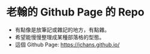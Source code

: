 # 老翰的 Github Page 的 Repo

- 有點像是放筆記或雜記的地方，有點雜。
- 希望能慢慢整理成某種部落格的型態。
- 這個 Github Page: https://jchans.github.io/